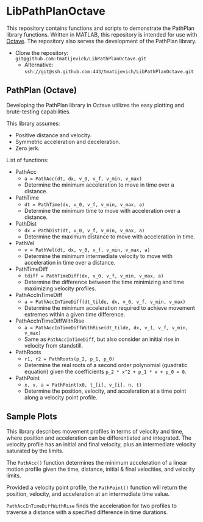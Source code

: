 # LibPathPlanOctave

This repository contains functions and scripts to demonstrate the PathPlan library functions. Written in MATLAB, this repository is intended for use with [Octave](https://www.gnu.org/software/octave/index). The repository also serves the development of the PathPlan library.

- Clone the repository: `git@github.com:tmatijevich/LibPathPlanOctave.git`
	- Alternative: `ssh://git@ssh.github.com:443/tmatijevich/LibPathPlanOctave.git`
	
## PathPlan (Octave)

Developing the PathPlan library in Octave utilizes the easy plotting and brute-testing capabilities.

This library assumes:
- Positive distance and velocity.
- Symmetric acceleration and deceleration.
- Zero jerk.

List of functions:
- PathAcc
	- `a = PathAcc(dt, dx, v_0, v_f, v_min, v_max)`
	- Determine the minimum acceleration to move in time over a distance.
- PathTime
	- `dt = PathTime(dx, v_0, v_f, v_min, v_max, a)`
	- Determine the minimum time to move with acceleration over a distance.
- PathDist
	- `dx = PathDist(dt, v_0, v_f, v_min, v_max, a)`
	- Determine the maximum distance to move with acceleration in time.
- PathVel
	- `v = PathVel(dt, dx, v_0, v_f, v_min, v_max, a)`
	- Determine the minimum intermediate velocity to move with acceleration in time over a distance.
- PathTimeDiff
	- `tdiff = PathTimeDiff(dx, v_0, v_f, v_min, v_max, a)`
	- Determine the difference between the time minimizing and time maximizing velocity profiles.
- PathAccInTimeDiff
	- `a = PathAccInTimeDiff(dt_tilde, dx, v_0, v_f, v_min, v_max)`
	- Determine the minimum acceleration required to achieve movement extremes within a given time difference.
- PathAccInTimeDiffWithRise
	- `a = PathAccInTimeDiffWithRise(dt_tilde, dx, v_1, v_f, v_min, v_max)`
	- Same as `PathAccInTimeDiff`, but also consider an initial rise in velocity from standstill.
- PathRoots
	- `r1, r2 = PathRoots(p_2, p_1, p_0)`
	- Determine the real roots of a second order polynomial (quadratic equation) given the coefficients `p_2 * x^2 + p_1 * x + p_0 = 0`.
- PathPoint
	- `x, v, a = PathPoint(x0, t_[i], v_[i], n, t)`
	- Determine the position, velocity, and acceleration at a time point along a velocity point profile.
	
## Sample Plots

This library describes movement profiles in terms of velocity and time, where position and acceleration can be differentiated and integrated. The velocity profile has an initial and final velocity, plus an intermediate velocity saturated by the limits.

The `PathAcc()` function determines the minimum acceleration of a linear motion profile given the time, distance, initial & final velocities, and velocity limits.

Provided a velocity point profile, the `PathPoint()` function will return the position, velocity, and acceleration at an intermediate time value.

`PathAccInTimeDiffWithRise` finds the acceleration for two profiles to traverse a distance with a specified difference in time durations.

